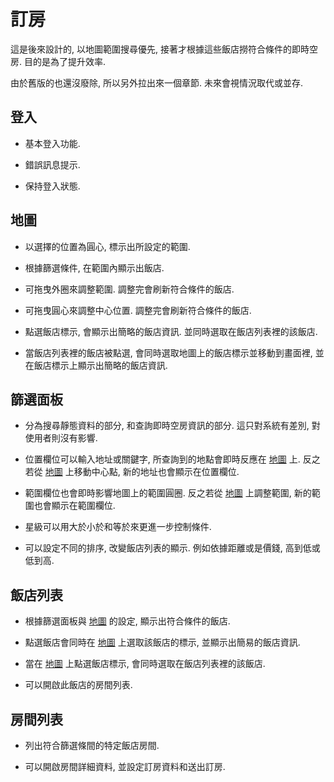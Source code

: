 
# 訂房

這是後來設計的, 以地圖範圍搜尋優先, 接著才根據這些飯店撈符合條件的即時空房. 目的是為了提升效率.

由於舊版的也還沒廢除, 所以另外拉出來一個章節. 未來會視情況取代或並存.

## 登入

- 基本登入功能.

- 錯誤訊息提示.

- 保持登入狀態.

## 地圖

- 以選擇的位置為圓心, 標示出所設定的範圍.

- 根據篩選條件, 在範圍內顯示出飯店.

- 可拖曳外圈來調整範圍. 調整完會刷新符合條件的飯店.

- 可拖曳圓心來調整中心位置. 調整完會刷新符合條件的飯店.

- 點選飯店標示, 會顯示出簡略的飯店資訊. 並同時選取在飯店列表裡的該飯店. 

- 當飯店列表裡的飯店被點選, 會同時選取地圖上的飯店標示並移動到畫面裡, 並在飯店標示上顯示出簡略的飯店資訊.

## 篩選面板

- 分為搜尋靜態資料的部分, 和查詢即時空房資訊的部分. 這只對系統有差別, 對使用者則沒有影響.

- 位置欄位可以輸入地址或關鍵字, 所查詢到的地點會即時反應在 [地圖](https://github.com/Org08/gettour-doc/blob/master/front/booking.md#%E5%9C%B0%E5%9C%96) 上. 反之若從 [地圖](https://github.com/Org08/gettour-doc/blob/master/front/booking.md#%E5%9C%B0%E5%9C%96) 上移動中心點, 新的地址也會顯示在位置欄位.

- 範圍欄位也會即時影響地圖上的範圍圓圈. 反之若從 [地圖](https://github.com/Org08/gettour-doc/blob/master/front/booking.md#%E5%9C%B0%E5%9C%96) 上調整範圍, 新的範圍也會顯示在範圍欄位.

- 星級可以用大於小於和等於來更進一步控制條件.

- 可以設定不同的排序, 改變飯店列表的顯示. 例如依據距離或是價錢, 高到低或低到高.

## 飯店列表

- 根據篩選面板與 [地圖](https://github.com/Org08/gettour-doc/blob/master/front/booking.md#%E5%9C%B0%E5%9C%96) 的設定, 顯示出符合條件的飯店.

- 點選飯店會同時在 [地圖](https://github.com/Org08/gettour-doc/blob/master/front/booking.md#%E5%9C%B0%E5%9C%96) 上選取該飯店的標示, 並顯示出簡易的飯店資訊.

- 當在 [地圖](https://github.com/Org08/gettour-doc/blob/master/front/booking.md#%E5%9C%B0%E5%9C%96) 上點選飯店標示, 會同時選取在飯店列表裡的該飯店. 

- 可以開啟此飯店的房間列表.

## 房間列表

- 列出符合篩選條間的特定飯店房間.

- 可以開啟房間詳細資料, 並設定訂房資料和送出訂房.
